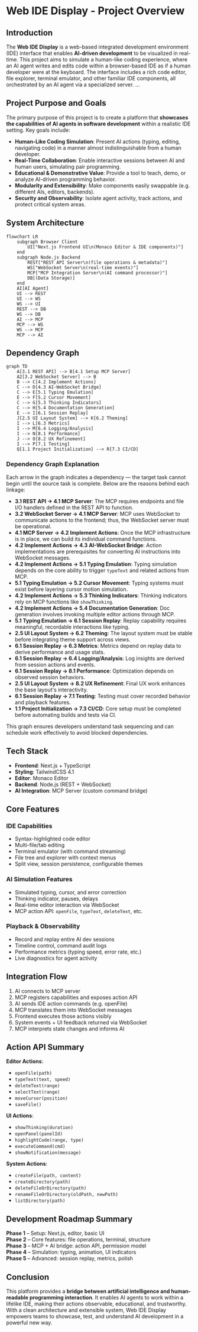 # Web IDE Display - Project Overview

## Introduction

The **Web IDE Display** is a web-based integrated development environment (IDE) interface that enables **AI-driven development** to be visualized in real-time. This project aims to simulate a human-like coding experience, where an AI agent writes and edits code within a browser-based IDE as if a human developer were at the keyboard. The interface includes a rich code editor, file explorer, terminal emulator, and other familiar IDE components, all orchestrated by an AI agent via a specialized server. ...

## Project Purpose and Goals

The primary purpose of this project is to create a platform that **showcases the capabilities of AI agents in software development** within a realistic IDE setting. Key goals include:

- **Human-Like Coding Simulation**: Present AI actions (typing, editing, navigating code) in a manner almost indistinguishable from a human developer.
- **Real-Time Collaboration**: Enable interactive sessions between AI and human users, simulating pair programming.
- **Educational & Demonstrative Value**: Provide a tool to teach, demo, or analyze AI-driven programming behavior.
- **Modularity and Extensibility**: Make components easily swappable (e.g. different AIs, editors, backends).
- **Security and Observability**: Isolate agent activity, track actions, and protect critical system areas.

## System Architecture

```mermaid
flowchart LR
    subgraph Browser Client
        UI["Next.js Frontend UI\n(Monaco Editor & IDE components)"]
    end
    subgraph Node.js Backend
        REST["REST API Server\n(file operations & metadata)"]
        WS["WebSocket Server\n(real-time events)"]
        MCP["MCP Integration Server\n(AI command processor)"]
        DB[(Data Storage)]
    end
    AI[AI Agent]
    UI --> REST
    UI --> WS
    WS --> UI
    REST --> DB
    WS --> DB
    AI --> MCP
    MCP --> WS
    WS --> MCP
    MCP --> AI
```

## Dependency Graph

```mermaid
graph TD
    A[3.1 REST API] --> B[4.1 Setup MCP Server]
    A2[3.2 WebSocket Server] --> B
    B --> C[4.2 Implement Actions]
    C --> D[4.3 AI-WebSocket Bridge]
    C --> E[5.1 Typing Emulation]
    E --> F[5.2 Cursor Movement]
    C --> G[5.3 Thinking Indicators]
    C --> H[5.4 Documentation Generation]
    E --> I[6.1 Session Replay]
    J[2.5 UI Layout System] --> K[6.2 Theming]
    I --> L[6.3 Metrics]
    I --> M[6.4 Logging/Analysis]
    I --> N[8.1 Performance]
    J --> O[8.2 UX Refinement]
    I --> P[7.1 Testing]
    Q[1.1 Project Initialization] --> R[7.3 CI/CD]
```

### Dependency Graph Explanation

Each arrow in the graph indicates a dependency — the target task cannot begin until the source task is complete. Below are the reasons behind each linkage:

- **3.1 REST API → 4.1 MCP Server**: The MCP requires endpoints and file I/O handlers defined in the REST API to function.
- **3.2 WebSocket Server → 4.1 MCP Server**: MCP uses WebSocket to communicate actions to the frontend; thus, the WebSocket server must be operational.
- **4.1 MCP Server → 4.2 Implement Actions**: Once the MCP infrastructure is in place, we can build its individual command functions.
- **4.2 Implement Actions → 4.3 AI-WebSocket Bridge**: Action implementations are prerequisites for converting AI instructions into WebSocket messages.
- **4.2 Implement Actions → 5.1 Typing Emulation**: Typing simulation depends on the core ability to trigger `typeText` and related actions from MCP.
- **5.1 Typing Emulation → 5.2 Cursor Movement**: Typing systems must exist before layering cursor motion simulation.
- **4.2 Implement Actions → 5.3 Thinking Indicators**: Thinking indicators rely on MCP functions like `showThinking`.
- **4.2 Implement Actions → 5.4 Documentation Generation**: Doc generation involves invoking multiple editor actions through MCP.
- **5.1 Typing Emulation → 6.1 Session Replay**: Replay capability requires meaningful, recordable interactions like typing.
- **2.5 UI Layout System → 6.2 Theming**: The layout system must be stable before integrating theme support across views.
- **6.1 Session Replay → 6.3 Metrics**: Metrics depend on replay data to derive performance and usage stats.
- **6.1 Session Replay → 6.4 Logging/Analysis**: Log insights are derived from session actions and events.
- **6.1 Session Replay → 8.1 Performance**: Optimization depends on observed session behaviors.
- **2.5 UI Layout System → 8.2 UX Refinement**: Final UX work enhances the base layout's interactivity.
- **6.1 Session Replay → 7.1 Testing**: Testing must cover recorded behavior and playback features.
- **1.1 Project Initialization → 7.3 CI/CD**: Core setup must be completed before automating builds and tests via CI.

This graph ensures developers understand task sequencing and can schedule work effectively to avoid blocked dependencies.

## Tech Stack

- **Frontend**: Next.js + TypeScript
- **Styling**: TailwindCSS 4.1
- **Editor**: Monaco Editor
- **Backend**: Node.js (REST + WebSocket)
- **AI Integration**: MCP Server (custom command bridge)

## Core Features

### IDE Capabilities

- Syntax-highlighted code editor
- Multi-file/tab editing
- Terminal emulator (with command streaming)
- File tree and explorer with context menus
- Split view, session persistence, configurable themes

### AI Simulation Features

- Simulated typing, cursor, and error correction
- Thinking indicator, pauses, delays
- Real-time editor interaction via WebSocket
- MCP action API: `openFile`, `typeText`, `deleteText`, etc.

### Playback & Observability

- Record and replay entire AI dev sessions
- Timeline control, command audit logs
- Performance metrics (typing speed, error rate, etc.)
- Live diagnostics for agent activity

## Integration Flow

1. AI connects to MCP server
2. MCP registers capabilities and exposes action API
3. AI sends IDE action commands (e.g. openFile)
4. MCP translates them into WebSocket messages
5. Frontend executes those actions visibly
6. System events + UI feedback returned via WebSocket
7. MCP interprets state changes and informs AI

## Action API Summary

**Editor Actions**:

- `openFile(path)`
- `typeText(text, speed)`
- `deleteText(range)`
- `selectText(range)`
- `moveCursor(position)`
- `saveFile()`

**UI Actions**:

- `showThinking(duration)`
- `openPanel(panelId)`
- `highlightCode(range, type)`
- `executeCommand(cmd)`
- `showNotification(message)`

**System Actions**:

- `createFile(path, content)`
- `createDirectory(path)`
- `deleteFileOrDirectory(path)`
- `renameFileOrDirectory(oldPath, newPath)`
- `listDirectory(path)`

## Development Roadmap Summary

**Phase 1** – Setup: Next.js, editor, basic UI  
**Phase 2** – Core features: file operations, terminal, structure  
**Phase 3** – MCP + AI bridge: action API, permission model  
**Phase 4** – Simulation: typing, animation, UI indicators  
**Phase 5** – Advanced: session replay, metrics, polish

## Conclusion

This platform provides a **bridge between artificial intelligence and human-readable programming interaction**. It enables AI agents to work within a lifelike IDE, making their actions observable, educational, and trustworthy. With a clean architecture and extensible system, Web IDE Display empowers teams to showcase, test, and understand AI development in a powerful new way.
